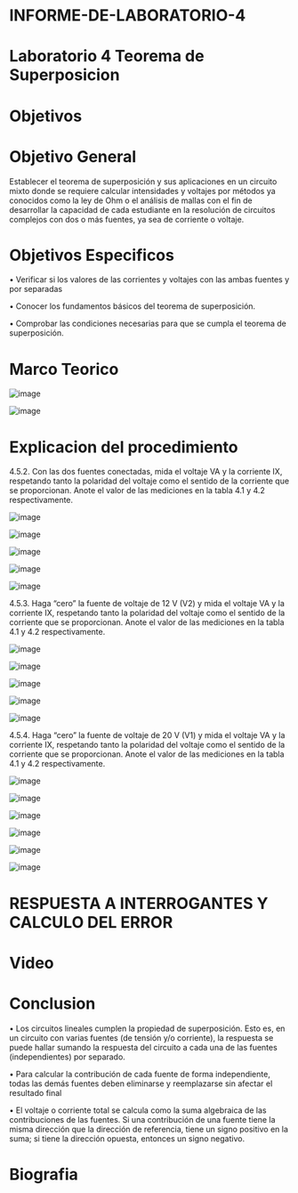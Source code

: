 # INFORME-DE-LABORATORIO-4

# Laboratorio 4 Teorema de Superposicion

# Objetivos 

# Objetivo General

Establecer el teorema de superposición y sus aplicaciones en un circuito mixto donde se requiere calcular intensidades y voltajes por métodos ya conocidos como la ley de Ohm o el análisis de mallas con el fin de desarrollar la capacidad de cada estudiante en la resolución de circuitos complejos con dos o más fuentes, ya sea de corriente o voltaje.


# Objetivos Especificos

•	Verificar si los valores de las corrientes y voltajes con las ambas fuentes y por separadas 

•	Conocer los fundamentos básicos del teorema de superposición.

•	Comprobar las condiciones necesarias para que se cumpla el teorema de superposición.



# Marco Teorico


![image](https://user-images.githubusercontent.com/84412132/125726524-314db7eb-566e-48a0-83a7-a31438c0fbcd.png)



![image](https://user-images.githubusercontent.com/84412132/125728002-e470f152-b4d4-425d-aafe-9deaf8705f59.png)
 
 
 

#  Explicacion del procedimiento

4.5.2. Con las dos fuentes conectadas, mida el voltaje VA y la corriente IX, respetando tanto la polaridad del voltaje como el sentido de la corriente que se proporcionan. Anote el valor de las mediciones en la tabla 4.1 y 4.2 respectivamente. 

![image](https://user-images.githubusercontent.com/84585835/125898183-b5219156-a929-4f0f-a993-bdcadde36d56.png)

![image](https://user-images.githubusercontent.com/84585835/125898229-1f629f19-dff3-4cab-a49c-d57b665a34d8.png)

![image](https://user-images.githubusercontent.com/84585835/125898355-83dc90b8-7924-4a75-9b12-354d669851c7.png)

![image](https://user-images.githubusercontent.com/84585835/125898474-512e462b-e590-40ea-a2ef-98b81f9d830b.png)

![image](https://user-images.githubusercontent.com/84585835/125899899-f0a2b500-3410-4613-83a2-9bcb51b108e8.png)

4.5.3. Haga “cero” la fuente de voltaje de 12 V (V2) y mida el voltaje VA y la corriente IX, respetando tanto la polaridad del voltaje como el sentido de la corriente que se proporcionan. Anote el valor de las mediciones en la tabla 4.1 y 4.2 respectivamente.

![image](https://user-images.githubusercontent.com/84585835/125898568-3f08c9c1-28ef-4e8e-815c-0feecdb8f34e.png)

![image](https://user-images.githubusercontent.com/84585835/125898525-7a8c70b8-79dd-44c3-a031-5a485b7a85bd.png)

![image](https://user-images.githubusercontent.com/84585835/125898605-3d6a79f9-afca-4612-a8f8-5d0ccaa49bef.png)

![image](https://user-images.githubusercontent.com/84585835/125900260-6b6659c0-d3be-4894-8f0c-f1a9c9b36145.png)

![image](https://user-images.githubusercontent.com/84585835/125900328-a58265aa-1424-4e3a-bcf8-9f9a02de95be.png)

4.5.4. Haga “cero” la fuente de voltaje de 20 V (V1) y mida el voltaje VA y la corriente IX, respetando tanto la polaridad del voltaje como el sentido de la corriente que se proporcionan. Anote el valor de las mediciones en la tabla 4.1 y 4.2 respectivamente.

![image](https://user-images.githubusercontent.com/84585835/125898735-13efa1e9-7829-44a1-a501-fa305761f7dc.png)

![image](https://user-images.githubusercontent.com/84585835/125898778-34274ab5-1a25-4c61-bdee-5637fed60589.png)

![image](https://user-images.githubusercontent.com/84585835/125898798-0cf27a5e-c7cb-4104-bb5a-2c30ca44e975.png)

![image](https://user-images.githubusercontent.com/84585835/125899067-f00e21a1-bfd2-4775-94e0-f9aaa89e8106.png)

![image](https://user-images.githubusercontent.com/84585835/125900187-f00c4e01-a5cf-42e8-b54b-58a93b620982.png)

![image](https://user-images.githubusercontent.com/84585835/125900832-74282e86-0caf-4704-babd-0f5f246de684.png)


# RESPUESTA A INTERROGANTES Y CALCULO DEL ERROR


# Video



# Conclusion


•	Los circuitos lineales cumplen la propiedad de superposición. Esto es, en un circuito con varias fuentes (de tensión y/o corriente), la respuesta se puede hallar sumando la respuesta del circuito a cada una de las fuentes (independientes) por separado.

•	Para calcular la contribución de cada fuente de forma independiente, todas las demás fuentes deben eliminarse y reemplazarse sin afectar el resultado final


•	El voltaje o corriente total se calcula como la suma algebraica de las contribuciones de las fuentes. Si una contribución de una fuente tiene la misma dirección que la dirección de referencia, tiene un signo positivo en la suma; si tiene la dirección opuesta, entonces un signo negativo.




# Biografia



